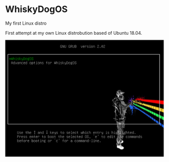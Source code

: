 # WhiskyDogOS
My first Linux distro

First attempt at my own Linux distrobution based of Ubuntu 18.04.

![Grub](https://github.com/Harry-Rogers/WhiskyDogOS/blob/master/images/WhiskyDogOS%20GRUB.png)
